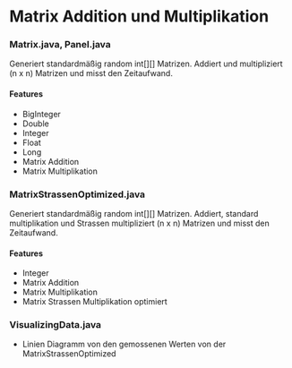 # Matrix Addition und Multiplikation
### Matrix.java, Panel.java

Generiert standardmäßig random int[][] Matrizen. Addiert und multipliziert (n x n) Matrizen und misst den Zeitaufwand.
#### Features
* BigInteger
* Double
* Integer
* Float
* Long
* Matrix Addition
* Matrix Multiplikation

### MatrixStrassenOptimized.java

Generiert standardmäßig random int[][] Matrizen. Addiert, standard multiplikation und Strassen multipliziert (n x n) Matrizen und misst den Zeitaufwand.
#### Features
* Integer
* Matrix Addition
* Matrix Multiplikation
* Matrix Strassen Multiplikation optimiert

### VisualizingData.java
* Linien Diagramm von den gemossenen Werten von der MatrixStrassenOptimized
